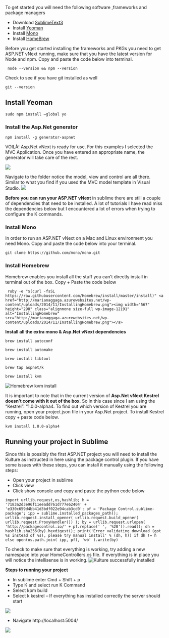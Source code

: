 To get started you will need the following software ,frameworks and package managers 
* Download [SublimeText3](http://www.sublimetext.com/3)
* Install [Yeoman](http://yeoman.io)
* Install  [Mono](http://www.mono-project.com)
* Install [HomeBrew](http://brew.sh) 

Before you get started installing the frameworks and PKGs you need to get ASP.NET vNext running, make sure that you have the latest version for Node and npm. Copy and paste the code below into terminal.

` node --version && npm --version`

Check to see if you have git installed as well 

`git --version`

## Install Yeoman 
`sudo npm install —global yo`

### Install the Asp.Net generator 
`npm install -g generator-aspnet`

VOILÀ! Asp.Net vNext is ready for use. For this examples I selected the  MVC Application. Once you have entered an appropriate name, the generator will take care of the rest.

![](http://marianaggaga.azurewebsites.net/wp-content/uploads/2014/11/Entername.png)

Navigate to the folder  notice the  model, view and control are all there.  Similar to what you find if you used the MVC model template in Visual Studio.
![](http://marianaggaga.azurewebsites.net/wp-content/uploads/2014/11/MVCModeliscreated.png)

**Before you can run your ASP.NET vNext** in sublime there are still a couple of dependencies  that need to be installed.  A lot of tutorials I have read miss the  dependencies below but I encountered a lot of errors  when trying to configure the K commands.

### Install Mono
In order to run  an ASP.NET vNext on a Mac and Linux environment you need Mono. Copy and paste the code below into your terminal.

`git clone https://github.com/mono/mono.git`

### Install Homebrew
Homebrew enables you install all the stuff you can’t directly install in terminal out of the box.  Copy + Paste the code below

` ruby -e "$(curl -fsSL https://raw.githubusercontent.com/Homebrew/install/master/install)"
<a href="http://marianaggaga.azurewebsites.net/wp-content/uploads/2014/11/InstallingHomebrew.png"><img width="567" height="298" class="alignnone size-full wp-image-12191" alt="InstallingHomebrew" src="http://marianaggaga.azurewebsites.net/wp-content/uploads/2014/11/InstallingHomebrew.png"></a>`

**Install all the extra mono & Asp.Net vNext dependencies**

`brew install autoconf`

`brew install automake`

`brew install libtool`

`brew tap aspnet/k`

`brew install kvm`

![Homebrew  kvm install](http://marianaggaga.azurewebsites.net/wp-content/uploads/2014/11/InstallingKVM.png)

It is important to note that in the current version of **Asp.Net vNext Kestrel doesn’t come with it out of the box**. So  in this case since I am  using the “Kestrel”: “1.0.0-alpha4. To find out which version of  Kestrel you are running, open your project.json file in your Asp.Net project.  To install Kestrel copy + paste code below.

`kvm install 1.0.0-alpha4`

## Running your project in Sublime

Since this is possibly the first ASP.NET project you will need to install the Kulture  as instructed in here using the package control plugin. If you have some issues with these steps, you can install it manually using the following steps:

* Open your project in sublime
* Click view
* Click show console and copy and paste the python code below 

`import urllib.request,os,hashlib; h = '7183a2d3e96f11eeadd761d777e62404' + 'e330c659d4bb41d3bdf022e94cab3cd0'; pf = 'Package Control.sublime-package'; ipp = sublime.installed_packages_path(); urllib.request.install_opener( urllib.request.build_opener( urllib.request.ProxyHandler()) ); by = urllib.request.urlopen( 'http://packagecontrol.io/' + pf.replace(' ', '%20')).read(); dh = hashlib.sha256(by).hexdigest(); print('Error validating download (got %s instead of %s), please try manual install' % (dh, h)) if dh != h else open(os.path.join( ipp, pf), 'wb' ).write(by)`

To check to make sure that everything is working, try adding a new namespace into your HomeControllers.cs file.  If everything is in place you will notice the intellisense is in working.
![Kulture successfully installed](http://marianaggaga.azurewebsites.net/wp-content/uploads/2014/11/intellsense.png)

**Steps to running your project**

* In sublime enter Cmd + Shift + p
* Type K and  select run K Command
* Select kpm build
* Select k kestrel – If everything has installed correctly the server  should start

![](http://marianaggaga.azurewebsites.net/wp-content/uploads/2014/11/Running-the-localhost-server.png)

* Navigate  http://localhost:5004/

![](http://marianaggaga.azurewebsites.net/wp-content/uploads/2014/11/ASPNET.png)





